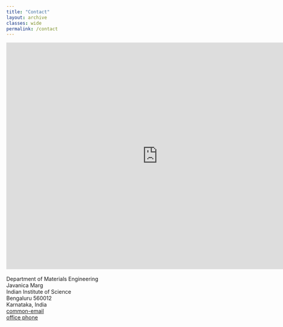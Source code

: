 ```yaml
---
title: "Contact"
layout: archive
classes: wide
permalink: /contact
---
```

<iframe src="https://www.google.com/maps/embed?pb=!1m18!1m12!1m3!1d7774.656673003175!2d77.5649102328686!3d13.014751117450059!2m3!1f0!2f0!3f0!3m2!1i1024!2i768!4f13.1!3m3!1m2!1s0x3bae17d3bea64f8b%3A0x7b02a5cde160c0c0!2sDepartment%20Of%20Materials%20Engineering!5e0!3m2!1sen!2sin!4v1597922994045!5m2!1sen!2sin" width="800" height="600" frameborder="0" style="border:0;" allowfullscreen="" aria-hidden="false" tabindex="0" alt="Google Maps Directions"></iframe>
<i class="fa fa-location-arrow fa-1x" aria-hidden="true"></i><br>
Department of Materials Engineering<br>
Javanica Marg<br>
Indian Institute of Science<br>
Bengaluru 560012<br>
Karnataka, India<br>
<i class="fa fa-envelope fa-1x" aria-hidden="true"></i> <a href="mailto:">common-email</a><br>
<i class="fa fa-phone fa-1x" aria-hidden="true"></i> <a href="tel:">office phone</a>
